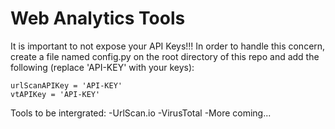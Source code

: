 # Web Analytics Tools

It is important to not expose your API Keys!!! 
In order to handle this concern, create a file named config.py on the root directory of this repo and add the following (replace 'API-KEY' with your keys):
```
urlScanAPIKey = 'API-KEY'
vtAPIKey = 'API-KEY' 
```
Tools to be intergrated:
-UrlScan.io
-VirusTotal
-More coming...
